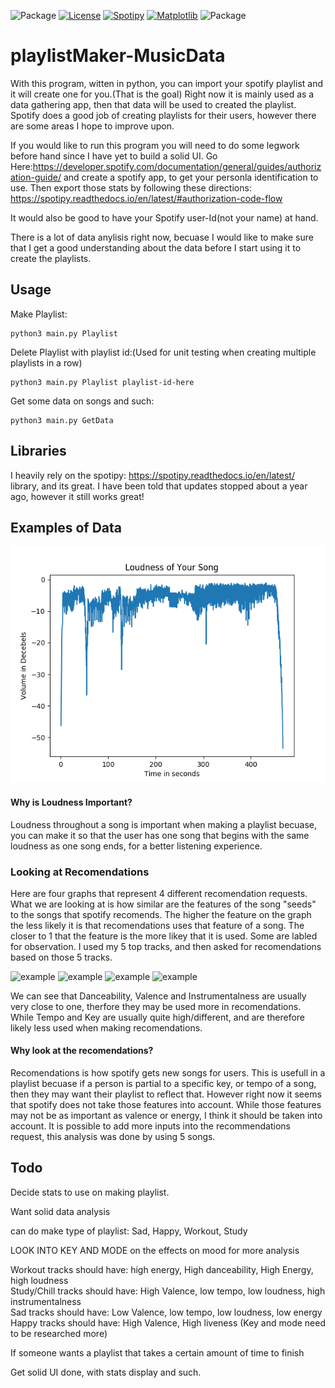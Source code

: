 ![Package](https://img.shields.io/pypi/pyversions/Django.svg)
[![License](https://img.shields.io/badge/license-GNU-blue.svg)](https://github.com/DackJempsey/playlistMaker/blob/master/LICENSE.md)
[![Spotipy](https://img.shields.io/badge/library-spotipy-brightgreen.svg)](https://spotipy.readthedocs.io/en/latest/)
[![Matplotlib](https://img.shields.io/badge/library-matplotlib-brightgreen.svg)](https://matplotlib.org/index.html)
![Package](https://img.shields.io/badge/for-fun-orange.svg)

# playlistMaker-MusicData
With this program, witten in python, you can import your spotify playlist and it will create one for you.(That is the goal) Right now it is mainly used as a data gathering app, then that data will be used to created the playlist. Spotify does a good job of creating playlists for their users, however there are some areas I hope to improve upon.

If you would like to run this program you will need to do some legwork before hand since I have yet to build a 
solid UI. Go Here:https://developer.spotify.com/documentation/general/guides/authorization-guide/ and create a spotify app, to get your personla identification to use. Then export those stats by following these directions: https://spotipy.readthedocs.io/en/latest/#authorization-code-flow

It would also be good to have your Spotify user-Id(not your name) at hand.

There is a lot of data anylisis right now, becuase I would like to make sure that I get a good understanding about the data before I start using it to create the playlists.

## Usage 
Make Playlist:
```
python3 main.py Playlist
```
Delete Playlist with playlist id:(Used for unit testing when creating multiple playlists in a row)
```
python3 main.py Playlist playlist-id-here
```
Get some data on songs and such:
```
python3 main.py GetData
```

## Libraries
I heavily rely on the spotipy: https://spotipy.readthedocs.io/en/latest/ library, and its great. I have been told that updates stopped about a year ago, however it still works great!

## Examples of Data
![example](https://github.com/DackJempsey/playlistMaker/blob/master/examples/LetItHappen.png)
#### Why is Loudness Important?
Loudness throughout a song is important when making a playlist becuase, you can make it so that the user has one song that begins with the same loudness as one song ends, for a better listening experience.

### Looking at Recomendations
Here are four graphs that represent 4 different recomendation requests. What we are looking at is how similar are the features of the song "seeds" to the songs that spotify recomends. The higher the feature on the graph the less likely it is that recomendations uses that feature of a song. The closer to 1 that the feature is the more likey that it is used. Some are labled for observation. I used my 5 top tracks, and then asked for recomendations based on those 5 tracks.

![example](https://github.com/DackJempsey/playlistMaker-MusicData/blob/master/examples/ratios1.png)
![example](https://github.com/DackJempsey/playlistMaker-MusicData/blob/master/examples/ratios2.png)
![example](https://github.com/DackJempsey/playlistMaker-MusicData/blob/master/examples/ratios3.png)
![example](https://github.com/DackJempsey/playlistMaker-MusicData/blob/master/examples/ratios4.png)

We can see that Danceability, Valence and Instrumentalness are usually very close to one, therfore they may be used more in recomendations. While Tempo and Key are usually quite high/different, and are therefore likely less used when making recomendations.
#### Why look at the recomendations?
Recomendations is how spotify gets new songs for users. This is usefull in a playlist becuase if a person is partial to a specific key, or tempo of a song, then they may want their playlist to reflect that. However right now it seems that spotify does not take those features into account. While those features may not be as important as valence or energy, I think it should be taken into account. It is possible to add more inputs into the recommendations request, this analysis was done by using 5 songs.  


## Todo
Decide stats to use on making playlist.

Want solid data analysis

can do make type of playlist: Sad, Happy, Workout, Study

LOOK INTO KEY AND MODE on the effects on mood for more analysis

Workout tracks should have: high energy, High danceability, High Energy, high loudness\
Study/Chill tracks should have: High Valence, low tempo, low loudness, high instrumentalness\
Sad tracks should have: Low Valence, low tempo, low loudness, low energy\
Happy tracks should have: High Valence, High liveness (Key and mode need to be researched more)

If someone wants a playlist that takes a certain amount of time to finish

Get solid UI done, with stats display and such.
